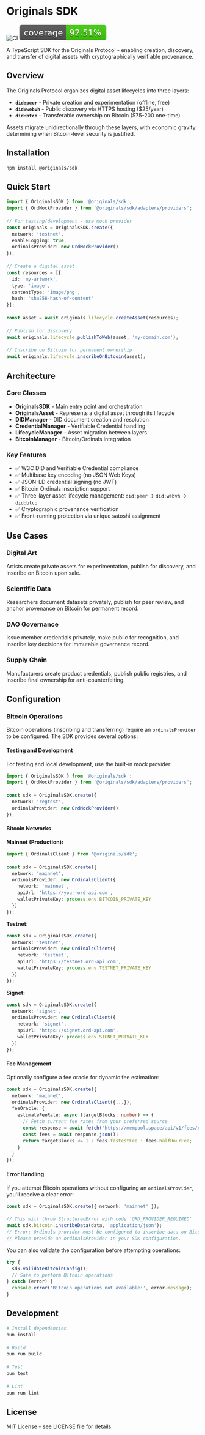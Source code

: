 # Originals SDK

![CI](https://github.com/onionoriginals/sdk/actions/workflows/ci.yml/badge.svg)
![Coverage](https://raw.githubusercontent.com/onionoriginals/sdk/refs/heads/main/badges/coverage.svg)

A TypeScript SDK for the Originals Protocol - enabling creation, discovery, and transfer of digital assets with cryptographically verifiable provenance.

## Overview

The Originals Protocol organizes digital asset lifecycles into three layers:

- **`did:peer`** - Private creation and experimentation (offline, free)
- **`did:webvh`** - Public discovery via HTTPS hosting ($25/year) 
- **`did:btco`** - Transferable ownership on Bitcoin ($75-200 one-time)

Assets migrate unidirectionally through these layers, with economic gravity determining when Bitcoin-level security is justified.

## Installation

```bash
npm install @originals/sdk
```

## Quick Start

```typescript
import { OriginalsSDK } from '@originals/sdk';
import { OrdMockProvider } from '@originals/sdk/adapters/providers';

// For testing/development - use mock provider
const originals = OriginalsSDK.create({
  network: 'testnet',
  enableLogging: true,
  ordinalsProvider: new OrdMockProvider()
});

// Create a digital asset
const resources = [{
  id: 'my-artwork',
  type: 'image',
  contentType: 'image/png',
  hash: 'sha256-hash-of-content'
}];

const asset = await originals.lifecycle.createAsset(resources);

// Publish for discovery
await originals.lifecycle.publishToWeb(asset, 'my-domain.com');

// Inscribe on Bitcoin for permanent ownership
await originals.lifecycle.inscribeOnBitcoin(asset);
```

## Architecture

### Core Classes

- **OriginalsSDK** - Main entry point and orchestration
- **OriginalsAsset** - Represents a digital asset through its lifecycle
- **DIDManager** - DID document creation and resolution
- **CredentialManager** - Verifiable Credential handling
- **LifecycleManager** - Asset migration between layers
- **BitcoinManager** - Bitcoin/Ordinals integration

### Key Features

- ✅ W3C DID and Verifiable Credential compliance
- ✅ Multibase key encoding (no JSON Web Keys)
- ✅ JSON-LD credential signing (no JWT)
- ✅ Bitcoin Ordinals inscription support
- ✅ Three-layer asset lifecycle management: `did:peer` → `did:webvh` → `did:btco`
- ✅ Cryptographic provenance verification
- ✅ Front-running protection via unique satoshi assignment

## Use Cases

### Digital Art
Artists create private assets for experimentation, publish for discovery, and inscribe on Bitcoin upon sale.

### Scientific Data
Researchers document datasets privately, publish for peer review, and anchor provenance on Bitcoin for permanent record.

### DAO Governance  
Issue member credentials privately, make public for recognition, and inscribe key decisions for immutable governance record.

### Supply Chain
Manufacturers create product credentials, publish public registries, and inscribe final ownership for anti-counterfeiting.

## Configuration

### Bitcoin Operations

Bitcoin operations (inscribing and transferring) require an `ordinalsProvider` to be configured. The SDK provides several options:

#### Testing and Development

For testing and local development, use the built-in mock provider:

```typescript
import { OriginalsSDK } from '@originals/sdk';
import { OrdMockProvider } from '@originals/sdk/adapters/providers';

const sdk = OriginalsSDK.create({
  network: 'regtest',
  ordinalsProvider: new OrdMockProvider()
});
```

#### Bitcoin Networks

**Mainnet (Production):**
```typescript
import { OrdinalsClient } from '@originals/sdk';

const sdk = OriginalsSDK.create({
  network: 'mainnet',
  ordinalsProvider: new OrdinalsClient({
    network: 'mainnet',
    apiUrl: 'https://your-ord-api.com',
    walletPrivateKey: process.env.BITCOIN_PRIVATE_KEY
  })
});
```

**Testnet:**
```typescript
const sdk = OriginalsSDK.create({
  network: 'testnet',
  ordinalsProvider: new OrdinalsClient({
    network: 'testnet',
    apiUrl: 'https://testnet.ord-api.com',
    walletPrivateKey: process.env.TESTNET_PRIVATE_KEY
  })
});
```

**Signet:**
```typescript
const sdk = OriginalsSDK.create({
  network: 'signet',
  ordinalsProvider: new OrdinalsClient({
    network: 'signet',
    apiUrl: 'https://signet.ord-api.com',
    walletPrivateKey: process.env.SIGNET_PRIVATE_KEY
  })
});
```

#### Fee Management

Optionally configure a fee oracle for dynamic fee estimation:

```typescript
const sdk = OriginalsSDK.create({
  network: 'mainnet',
  ordinalsProvider: new OrdinalsClient({...}),
  feeOracle: {
    estimateFeeRate: async (targetBlocks: number) => {
      // Fetch current fee rates from your preferred source
      const response = await fetch('https://mempool.space/api/v1/fees/recommended');
      const fees = await response.json();
      return targetBlocks <= 1 ? fees.fastestFee : fees.halfHourFee;
    }
  }
});
```

#### Error Handling

If you attempt Bitcoin operations without configuring an `ordinalsProvider`, you'll receive a clear error:

```typescript
const sdk = OriginalsSDK.create({ network: 'mainnet' });

// This will throw StructuredError with code 'ORD_PROVIDER_REQUIRED'
await sdk.bitcoin.inscribeData(data, 'application/json');
// Error: Ordinals provider must be configured to inscribe data on Bitcoin.
// Please provide an ordinalsProvider in your SDK configuration.
```

You can also validate the configuration before attempting operations:

```typescript
try {
  sdk.validateBitcoinConfig();
  // Safe to perform Bitcoin operations
} catch (error) {
  console.error('Bitcoin operations not available:', error.message);
}
```

## Development

```bash
# Install dependencies
bun install

# Build
bun run build

# Test  
bun test

# Lint
bun run lint
```

## License

MIT License - see LICENSE file for details.


